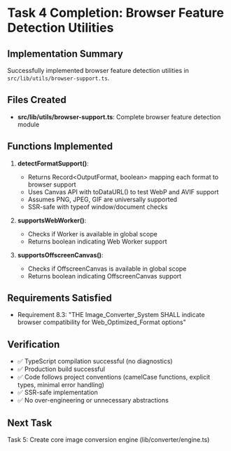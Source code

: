 # Task 4 Completion: Browser Feature Detection Utilities

## Implementation Summary

Successfully implemented browser feature detection utilities in `src/lib/utils/browser-support.ts`.

## Files Created

- **src/lib/utils/browser-support.ts**: Complete browser feature detection module

## Functions Implemented

1. **detectFormatSupport()**: 
   - Returns Record<OutputFormat, boolean> mapping each format to browser support
   - Uses Canvas API with toDataURL() to test WebP and AVIF support
   - Assumes PNG, JPEG, GIF are universally supported
   - SSR-safe with typeof window/document checks

2. **supportsWebWorker()**:
   - Checks if Worker is available in global scope
   - Returns boolean indicating Web Worker support

3. **supportsOffscreenCanvas()**:
   - Checks if OffscreenCanvas is available in global scope
   - Returns boolean indicating OffscreenCanvas support

## Requirements Satisfied

- Requirement 8.3: "THE Image_Converter_System SHALL indicate browser compatibility for Web_Optimized_Format options"

## Verification

- ✅ TypeScript compilation successful (no diagnostics)
- ✅ Production build successful
- ✅ Code follows project conventions (camelCase functions, explicit types, minimal error handling)
- ✅ SSR-safe implementation
- ✅ No over-engineering or unnecessary abstractions

## Next Task

Task 5: Create core image conversion engine (lib/converter/engine.ts)
